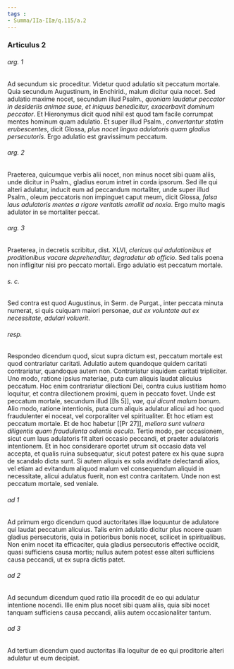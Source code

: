 ```yaml
---
tags : 
- Summa/IIa-IIæ/q.115/a.2
---
```


### Articulus 2

###### arg. 1
Ad secundum sic proceditur. Videtur quod adulatio sit peccatum mortale. Quia secundum Augustinum, in Enchirid., malum dicitur quia nocet. Sed adulatio maxime nocet, secundum illud Psalm., *quoniam laudatur peccator in desideriis animae suae, et iniquus benedicitur, exacerbavit dominum peccator*. Et Hieronymus dicit quod nihil est quod tam facile corrumpat mentes hominum quam adulatio. Et super illud Psalm., *convertantur statim erubescentes*, dicit Glossa, *plus nocet lingua adulatoris quam gladius persecutoris*. Ergo adulatio est gravissimum peccatum.

###### arg. 2
Praeterea, quicumque verbis alii nocet, non minus nocet sibi quam aliis, unde dicitur in Psalm., gladius eorum intret in corda ipsorum. Sed ille qui alteri adulatur, inducit eum ad peccandum mortaliter, unde super illud Psalm., oleum peccatoris non impinguet caput meum, dicit Glossa, *falsa laus adulatoris mentes a rigore veritatis emollit ad noxia*. Ergo multo magis adulator in se mortaliter peccat.

###### arg. 3
Praeterea, in decretis scribitur, dist. XLVI, *clericus qui adulationibus et proditionibus vacare deprehenditur, degradetur ab officio*. Sed talis poena non infligitur nisi pro peccato mortali. Ergo adulatio est peccatum mortale.

###### s. c.
Sed contra est quod Augustinus, in Serm. de Purgat., inter peccata minuta numerat, si quis cuiquam maiori personae, *aut ex voluntate aut ex necessitate, adulari voluerit*.

###### resp.
Respondeo dicendum quod, sicut supra dictum est, peccatum mortale est quod contrariatur caritati. Adulatio autem quandoque quidem caritati contrariatur, quandoque autem non. Contrariatur siquidem caritati tripliciter. Uno modo, ratione ipsius materiae, puta cum aliquis laudat alicuius peccatum. Hoc enim contrariatur dilectioni Dei, contra cuius iustitiam homo loquitur, et contra dilectionem proximi, quem in peccato fovet. Unde est peccatum mortale, secundum illud [[Is 5]], *vae, qui dicunt malum bonum*. Alio modo, ratione intentionis, puta cum aliquis adulatur alicui ad hoc quod fraudulenter ei noceat, vel corporaliter vel spiritualiter. Et hoc etiam est peccatum mortale. Et de hoc habetur [[Pr 27]], *meliora sunt vulnera diligentis quam fraudulenta odientis oscula*. Tertio modo, per occasionem, sicut cum laus adulatoris fit alteri occasio peccandi, et praeter adulatoris intentionem. Et in hoc considerare oportet utrum sit occasio data vel accepta, et qualis ruina subsequatur, sicut potest patere ex his quae supra de scandalo dicta sunt. Si autem aliquis ex sola aviditate delectandi alios, vel etiam ad evitandum aliquod malum vel consequendum aliquid in necessitate, alicui adulatus fuerit, non est contra caritatem. Unde non est peccatum mortale, sed veniale.

###### ad 1
Ad primum ergo dicendum quod auctoritates illae loquuntur de adulatore qui laudat peccatum alicuius. Talis enim adulatio dicitur plus nocere quam gladius persecutoris, quia in potioribus bonis nocet, scilicet in spiritualibus. Non enim nocet ita efficaciter, quia gladius persecutoris effective occidit, quasi sufficiens causa mortis; nullus autem potest esse alteri sufficiens causa peccandi, ut ex supra dictis patet.

###### ad 2
Ad secundum dicendum quod ratio illa procedit de eo qui adulatur intentione nocendi. Ille enim plus nocet sibi quam aliis, quia sibi nocet tanquam sufficiens causa peccandi, aliis autem occasionaliter tantum.

###### ad 3
Ad tertium dicendum quod auctoritas illa loquitur de eo qui proditorie alteri adulatur ut eum decipiat.

